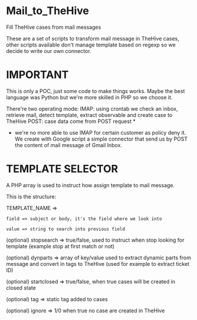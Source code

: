 # Mail_to_TheHive
Fill TheHive cases from mail messages

These are a set of scripts to transform mail message in TheHive cases, other scripts available don't manage template based on regexp so we decide to write our own connector.

# IMPORTANT
This is only a POC, just some code to make things works. Maybe the best language was Python but we're more skilled in PHP so we choose it.

There're two operating mode:
IMAP: using crontab we check an inbox, retrieve mail, detect template, extract observable and create case to TheHive
POST: case data come from POST request *

* we're no more able to use IMAP for certain customer as policy deny it. We create with Google script a simple connector that send us by POST the content of mail message of Gmail Inbox.

# TEMPLATE SELECTOR
 A PHP array is used to instruct how assign template to mail message.
 
 This is the structure:
 
 TEMPLATE_NAME =>
 
    field => subject or body, it's the field where we look into
    
    value => string to search into previous field
 
 (optional) stopsearch => true/false, used to instruct when stop looking for template (example stop at first match or not)
 
 (optional) dynparts => array of key/value used to extract dynamic parts from message and convert in tags to TheHive (used for example to extract ticket ID)
 
 (optional) startclosed => true/false, when true cases will be created in closed state
 
 (optional) tag => static tag added to cases
 
 (optional) ignore => 1/0 when true no case are created in TheHive
